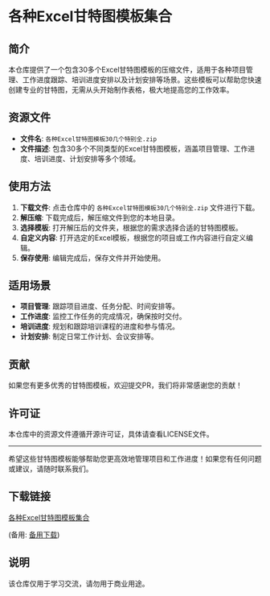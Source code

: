 # 各种Excel甘特图模板集合

## 简介

本仓库提供了一个包含30多个Excel甘特图模板的压缩文件，适用于各种项目管理、工作进度跟踪、培训进度安排以及计划安排等场景。这些模板可以帮助您快速创建专业的甘特图，无需从头开始制作表格，极大地提高您的工作效率。

## 资源文件

- **文件名**: `各种Excel甘特图模板30几个特别全.zip`
- **文件描述**: 包含30多个不同类型的Excel甘特图模板，涵盖项目管理、工作进度、培训进度、计划安排等多个领域。

## 使用方法

1. **下载文件**: 点击仓库中的 `各种Excel甘特图模板30几个特别全.zip` 文件进行下载。
2. **解压缩**: 下载完成后，解压缩文件到您的本地目录。
3. **选择模板**: 打开解压后的文件夹，根据您的需求选择合适的甘特图模板。
4. **自定义内容**: 打开选定的Excel模板，根据您的项目或工作内容进行自定义编辑。
5. **保存使用**: 编辑完成后，保存文件并开始使用。

## 适用场景

- **项目管理**: 跟踪项目进度、任务分配、时间安排等。
- **工作进度**: 监控工作任务的完成情况，确保按时交付。
- **培训进度**: 规划和跟踪培训课程的进度和参与情况。
- **计划安排**: 制定日常工作计划、会议安排等。

## 贡献

如果您有更多优秀的甘特图模板，欢迎提交PR，我们将非常感谢您的贡献！

## 许可证

本仓库中的资源文件遵循开源许可证，具体请查看LICENSE文件。

---

希望这些甘特图模板能够帮助您更高效地管理项目和工作进度！如果您有任何问题或建议，请随时联系我们。

## 下载链接
[各种Excel甘特图模板集合](https://pan.quark.cn/s/835bad50df99) 

(备用: [备用下载](https://pan.baidu.com/s/1PCKj2GPc84SW3TfkBqRB6g?pwd=1234))

## 说明

该仓库仅用于学习交流，请勿用于商业用途。
